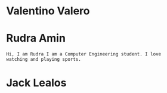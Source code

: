 # Valentino Valero
# Rudra Amin
    Hi, I am Rudra I am a Computer Engineering student. I love
    watching and playing sports.
# Jack Lealos
